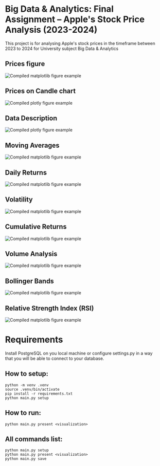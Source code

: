 # Big Data & Analytics: Final Assignment – Apple's Stock Price Analysis (2023-2024)

This project is for analysing Apple's stock prices in the timeframe between 2023 to 2024 for University subject Big Data & Analytics

## Prices figure

![Compiled matplotlib figure example](./images/prices.png)

## Prices on Candle chart

![Compiled plotly figure example](./images/candles.png)

## Data Description

![Compiled plotly figure example](./images/describe.png)

## Moving Averages

![Compiled matplotlib figure example](./images/averages.png)

## Daily Returns

![Compiled matplotlib figure example](./images/daily_returns.png)

## Volatility

![Compiled matplotlib figure example](./images/volatility.png)

## Cumulative Returns

![Compiled matplotlib figure example](./images/cumulative_returns.png)

## Volume Analysis

![Compiled matplotlib figure example](./images/volume.png)

## Bollinger Bands

![Compiled matplotlib figure example](./images/bollinger.png)

## Relative Strength Index (RSI)

![Compiled matplotlib figure example](./images/rsi.png)

# Requirements
Install PostgreSQL on you local machine or configure settings.py in a way that you will be able to connect to your database.

## How to setup:
    python -m venv .venv
    source .venv/bin/activate
    pip install -r requirements.txt
    python main.py setup

## How to run:
    python main.py present <visualization>

## All commands list:
    python main.py setup
    python main.py present <visualization>
    python main.py save
